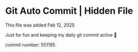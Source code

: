 # Git Auto Commit | Hidden File

This file was added Feb 12, 2025

Just for fun and keeping my daily git commit active 🤪

commit number: 551195
